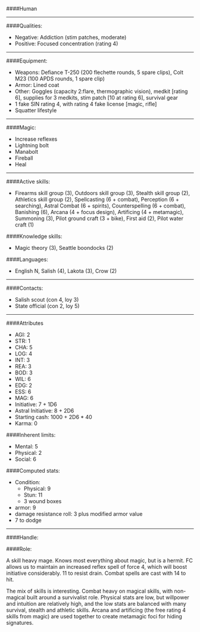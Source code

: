 ####Human
____
####Qualities:

- Negative: Addiction (stim patches, moderate)
- Positive: Focused concentration (rating 4)

____
####Equipment:

- Weapons: Defiance T-250 (200 flechette rounds, 5 spare clips), Colt M23 (100 APDS rounds, 1 spare clip)
- Armor: Lined coat
- Other: Goggles (capacity 2:flare, thermographic vision), medkit [rating 6], supplies for 3 medkits, stim patch [10 at rating 6], survival gear
- 1 fake SIN rating 4, with rating 4 fake license [magic, rifle]
- Squatter lifestyle

____
####Magic:

- Increase reflexes
- Lightning bolt
- Manabolt
- Fireball
- Heal

____
####Active skills:

- Firearms skill group (3), Outdoors skill group (3), Stealth skill group (2), Athletics skill group (2), Spellcasting (6 + combat), Perception (6 + searching), Astral Combat (6 + spirits), Counterspelling (6 + combat), Banishing (6), Arcana (4 + focus design), Artificing (4 + metamagic), Summoning (3), Pilot ground craft (3 + bike), First aid (2), Pilot water craft (1)


####Knowledge skills:

- Magic theory (3), Seattle boondocks (2)

####Languages:

- English N, Salish (4), Lakota (3), Crow (2)

____

####Contacts:

- Salish scout (con 4, loy 3)
- State official (con 2, loy 5)

____
####Attributes

- AGI: 2
- STR: 1
- CHA: 5
- LOG: 4
- INT: 3
- REA: 3
- BOD: 3
- WIL: 6
- EDG: 2
- ESS: 6
- MAG: 6
- Initiative: 7 + 1D6
- Astral Initiative: 8 + 2D6
- Starting cash: 1000 + 2D6 * 40
- Karma: 0

####Inherent limits:

- Mental: 5
- Physical: 2
- Social: 6

####Computed stats:

- Condition:
	- Physical: 9
	- Stun: 11
	- 3 wound boxes
- armor: 9
- damage resistance roll: 3 plus modified armor value
- 7 to dodge

____
####Handle:

####Role:

A skill heavy mage. Knows most everything about magic, but is a hermit. FC allows us to maintain an increased reflex spell of force 4, which will boost initiative considerably. 11 to resist drain. Combat spells are cast with 14 to hit.

The mix of skills is interesting. Combat heavy on magical skills, with non-magical built around a survivalist role. Physical stats are low, but willpower and intuition are relatively high, and the low stats are balanced with many survival, stealth and athletic skills. Arcana and artificing (the free rating 4 skills from magic) are used together to create metamagic foci for hiding signatures.